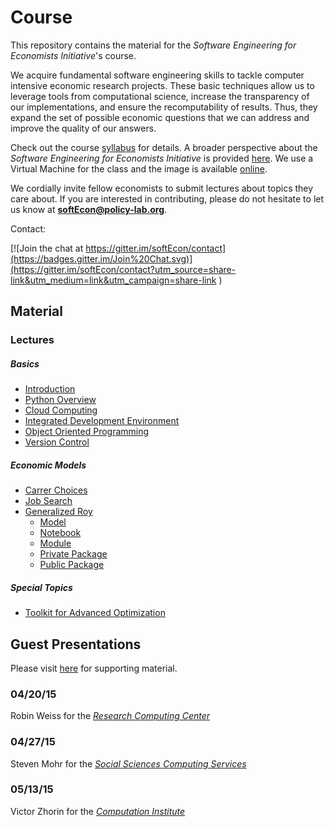 # Course

This repository contains the material for the *Software Engineering for Economists Initiative*'s course. 

We acquire fundamental software engineering skills to tackle computer intensive economic research projects. These basic techniques allow us to leverage tools from computational science, increase the transparency of our implementations, and ensure the recomputability of results. Thus, they expand the set of possible economic questions that we can address and improve the quality of our answers.

Check out the course [syllabus](https://github.com/softEcon/course/blob/master/syllabus.pdf) for details. A broader perspective about the *Software Engineering for Economists Initiative* is provided [here](http://slideviewer.herokuapp.com/github/softEcon/overview/blob/master/initiative.ipynb?create=1). We use a Virtual Machine for the class and the image is available [online](https://atlas.hashicorp.com/softEcon/boxes/base). 

We cordially invite fellow economists to submit lectures about topics they care about. If you are interested in contributing, please do not hesitate to let us know at **softEcon@policy-lab.org**.

Contact:

[![Join the chat at https://gitter.im/softEcon/contact](https://badges.gitter.im/Join%20Chat.svg)](https://gitter.im/softEcon/contact?utm_source=share-link&utm_medium=link&utm_campaign=share-link
)

## Material

### Lectures

##### Basics
* [Introduction](http://slideviewer.herokuapp.com/github/softEcon/overview/blob/master/initiative.ipynb?create=1)
* [Python Overview](http://nbviewer.ipython.org/github/softEcon/course/blob/master/lectures/basics/python_overview/lecture.ipynb)
* [Cloud Computing](http://nbviewer.ipython.org/github/softEcon/course/blob/master/lectures/basics/cloud_computing/lecture.ipynb)
* [Integrated Development Environment](http://nbviewer.ipython.org/github/softEcon/course/blob/master/lectures/basics/integrated_development_environment/lecture.ipynb) 
* [Object Oriented Programming](http://nbviewer.ipython.org/github/softEcon/course/blob/master/lectures/basics/object_oriented_programming/lecture.ipynb) 
* [Version Control](http://nbviewer.ipython.org/github/softEcon/course/blob/master/lectures/basics/version_control/lecture.ipynb) 

##### Economic Models
 * [Carrer Choices](http://nbviewer.ipython.org/github/softEcon/course/blob/master/lectures/economic_models/career_choices/lecture.ipynb)
 * [Job Search](http://nbviewer.ipython.org/github/softEcon/course/blob/master/lectures/economic_models/job_search/lecture.ipynb)
 * [Generalized Roy](http://grmtoolbox.github.io)
 	* [Model](http://nbviewer.ipython.org/github/grmToolbox/model/blob/master/lecture/lecture.ipynb)
   	* [Notebook](http://nbviewer.ipython.org/github/grmToolbox/notebook/blob/master/lecture/lecture.ipynb) 
    * [Module](http://nbviewer.ipython.org/github/grmToolbox/module/blob/master/lecture/lecture.ipynb) 
    * [Private Package](http://nbviewer.ipython.org/github/grmToolbox/private.package/blob/master/lecture/lecture.ipynb)
    * [Public Package](http://nbviewer.ipython.org/github/grmToolbox/public.package/blob/master/lecture/lecture.ipynb)

##### Special Topics
  * [Toolkit for Advanced Optimization](http://nbviewer.ipython.org/github/softEcon/course/blob/master/lectures/special_topics/toolkit_for_advanced_optimization/lecture.ipynb) 



## Guest Presentations

Please visit [here](https://github.com/softEcon/course/tree/master/resource_centers) for supporting material.

### 04/20/15 

Robin Weiss for the [*Research Computing Center*](https://rcc.uchicago.edu/)

### 04/27/15 

Steven Mohr for the [*Social Sciences Computing Services*](https://sscs.uchicago.edu/)

### 05/13/15

Victor Zhorin for the [*Computation Institute*](https://www.ci.uchicago.edu/)

